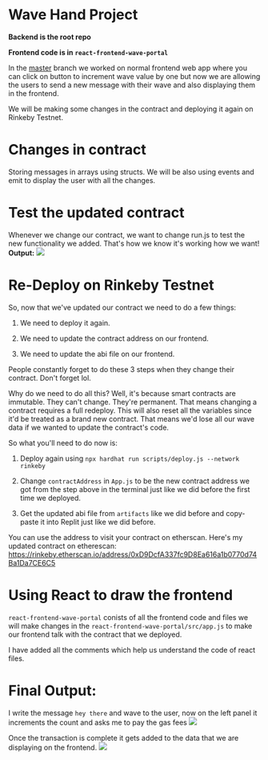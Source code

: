 # Wave Hand Project
**Backend is the root repo**

**Frontend code is in `react-frontend-wave-portal`**

In the [master](https://github.com/dakshp07/react-wave-portal/tree/master) branch we worked on normal frontend web app where you can click on button to increment wave value by one but now we are allowing the users to send a new message with their wave and also displaying them in the frontend.

We will be making some changes in the contract and deploying it again on Rinkeby Testnet.

# Changes in contract
Storing messages in arrays using structs. We will be also using events and emit to display the user with all the changes.

# Test the updated contract
Whenever we change our contract, we want to change run.js to test the new functionality we added. That's how we know it's working how we want!
**Output:**
<img src="https://i.imgur.com/djGAfbN.png">


# Re-Deploy on Rinkeby Testnet
So, now that we've updated our contract we need to do a few things:

1. We need to deploy it again.

2. We need to update the contract address on our frontend.

3. We need to update the abi file on our frontend. 

People constantly forget to do these 3 steps when they change their contract. Don't forget lol.

Why do we need to do all this? Well, it's because smart contracts are immutable. They can't change. They're permanent. That means changing a contract requires a full redeploy. This will also reset all the variables since it'd be treated as a brand new contract. That means we'd lose all our wave data if we wanted to update the contract's code.

So what you'll need to do now is:

1. Deploy again using `npx hardhat run scripts/deploy.js --network rinkeby`

2. Change `contractAddress` in `App.js` to be the new contract address we got from the step above in the terminal just like we did before the first time we deployed.

3. Get the updated abi file from `artifacts` like we did before and copy-paste it into Replit just like we did before.

You can use the address to visit your contract on etherscan. Here's my updated contract on etherescan: https://rinkeby.etherscan.io/address/0xD9DcfA337fc9D8Ea616a1b0770d74Ba1Da7CE6C5


# Using React to draw the frontend
`react-frontend-wave-portal` conists of all the frontend code and files
we will make changes in the `react-frontend-wave-portal/src/app.js` to make our frontend talk with the contract that we deployed.

I have added all the comments which help us understand the code of react files.

# Final Output:
I write the message `hey there` and wave to the user, now on the left panel it increments the count and asks me to pay the gas fees
<img src="https://i.imgur.com/k41RTv3.png">

Once the transaction is complete it gets added to the data that we are displaying on the frontend.
<img src="https://i.imgur.com/ZlYJUcR.png">